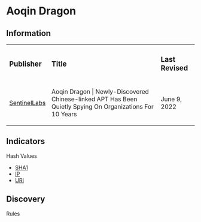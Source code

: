 # Aoqin Dragon

## Information
<table>
  <tr>
    <td>
      <h3>Publisher</h3>
    </td>
    <td>
      <h3>Title</h3>
    </td>
    <td>
      <h3>Last Revised</h3>
    </td>
  </tr>
  <tr>
    <td>
      <a href="https://www.sentinelone.com/labs/aoqin-dragon-newly-discovered-chinese-linked-apt-has-been-quietly-spying-on-organizations-for-10-years/">SentinelLabs</a>
    </td>
    <td>
      <p>Aoqin Dragon | Newly-Discovered Chinese-linked APT Has Been Quietly Spying On Organizations For 10 Years</p>
    </td>
    <td>
      <p>June 9, 2022</p>
    </td>
  </tr>
</table>

## Indicators
Hash Values
- <a href="">SHA1</a>
- <a href="">IP</a>
- <a href="">URI</a>

## Discovery
Rules
